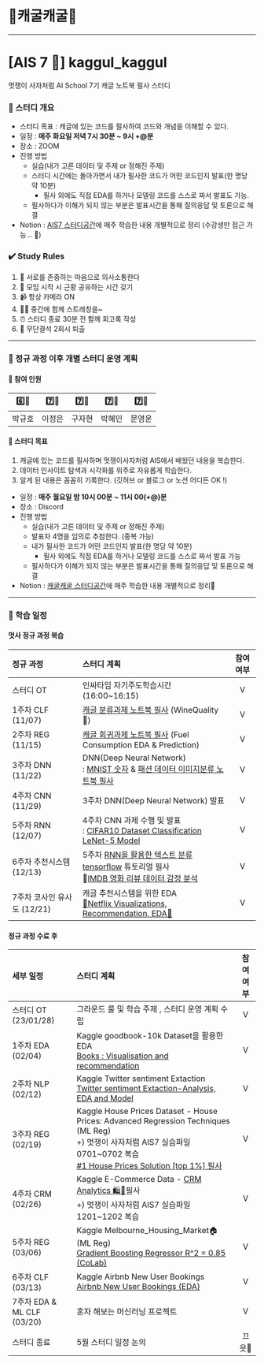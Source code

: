 # 🐸캐굴캐굴🐸

---

# [AIS 7 🦁] kaggul_kaggul

멋쟁이 사자처럼 AI School 7기
캐글 노트북 필사 스터디

### 👊 스터디 개요

- 스터디 목표 : 캐글에 있는 코드를 필사하여 코드와 개념을 이해할 수 있다.
- 일정 : **매주 화요일 저녁 7시 30분 ~ 9시 +@분**
- 장소 : ZOOM
- 진행 방법
  - 실습(내가 고른 데이터 및 주제 or 정해진 주제)
  - 스터디 시간에는 돌아가면서 내가 필사한 코드가 어떤 코드인지 발표(한 명당 약 10분)
    - 필사 외에도 직접 EDA를 하거나 모델링 코드를 스스로 짜서 발표도 가능.
  - 필사하다가 이해가 되지 않는 부분은 발표시간을 통해 질의응답 및 토론으로 해결
- Notion : [AIS7 스터디공간](https://www.notion.so/likelion-aischool/d791f46146bc48d7bd3bfcd7f890b9e6)에 매주 학습한 내용 개별적으로 정리 (수강생만 접근 가능... 🐸)

### ✔️ Study Rules

1. 💓 서로를 존중하는 마음으로 의사소통한다
2. 💞 모임 시작 시 근황 공유하는 시간 갖기
3. 📹 항상 카메라 ON
4. 🧘‍♂️ 중간에 함께 스트레칭을~
5. ⏰ 스터디 종료 30분 전 함께 회고록 작성
6. 🚫 무단결석 2회시 퇴출

---

### 👊 정규 과정 이후 개별 스터디 운영 계획

#### 🦁 참여 인원

|  6️⃣🦁  |  7️⃣🦁  |  7️⃣🦁  |  7️⃣🦁  |  7️⃣🦁  |
| :----: | :----: | :----: | :----: | :----: |
| 박규호 | 이정은 | 구자현 | 박혜민 | 문영운 |

#### 📌 스터디 목표

1. 캐글에 있는 코드를 필사하며 멋쟁이사자처럼 AIS에서 배웠던 내용을 복습한다.
2. 데이터 인사이트 탐색과 시각화를 위주로 자유롭게 학습한다.
3. 알게 된 내용은 꼼꼼히 기록한다. (깃허브 or 블로그 or 노션 어디든 OK !)

- 일정 : **매주 월요일 밤 10시 00분 ~ 11시 00(+@)분**
- 장소 : Discord
- 진행 방법
  - 실습(내가 고른 데이터 및 주제 or 정해진 주제)
  - 발표자 4명을 임의로 추첨한다. (중복 가능)
  - 내가 필사한 코드가 어떤 코드인지 발표(한 명당 약 10분)
    - 필사 외에도 직접 EDA를 하거나 모델링 코드를 스스로 짜서 발표 가능
  - 필사하다가 이해가 되지 않는 부분은 발표시간을 통해 질의응답 및 토론으로 해결
- Notion : [캐굴캐굴 스터디공간](https://www.notion.so/f7113399dbff4ad49e9f31a8d009249b)에 매주 학습한 내용 개별적으로 정리🐸

---

### 📝 학습 일정

#### 멋사 정규 과정 복습

| 정규 과정                   | 스터디 계획                                                                                                                                                                                                                                                                                                                                                                                                                                                                                    | 참여 여부 |
| :-------------------------- | :--------------------------------------------------------------------------------------------------------------------------------------------------------------------------------------------------------------------------------------------------------------------------------------------------------------------------------------------------------------------------------------------------------------------------------------------------------------------------------------------- | :-------: |
| 스터디 OT                   | 인싸타임 자기주도학습시간(16:00~16:15)                                                                                                                                                                                                                                                                                                                                                                                                                                                         |     V     |
| 1주차 CLF (11/07)           | [캐글 분류과제 노트북 필사](<https://github.com/ParkGyuho/kaggle_transcription/blob/main/01-1)Auto_mpg_dataset/Regression.ipynb>) (WineQuality🍷)                                                                                                                                                                                                                                                                                                                                              |     V     |
| 2주차 REG (11/15)           | [캐글 회귀과제 노트북 필사](<https://github.com/LJEDD2/kaggul_kaggul_study/blob/main/LikeLion/Auto-mpg%20dataset/%5BKaggul%5D%20Fuel%20Consumption%20EDA%20%26%20Prediction%20(Pycaret).ipynb>) (Fuel Consumption EDA & Prediction)                                                                                                                                                                                                                                                            |     V     |
| 3주차 DNN (11/22)           | DNN(Deep Neural Network) <br/>: [MNIST 숫자](<https://github.com/LJEDD2/kaggul_kaggul_study/blob/main/LikeLion/Deep%20Learning%20Tutorial/DNN/Tensorflow%20for%20Beginner%20(MNIST%20%EC%86%90%EA%B8%80%EC%94%A8%20%EC%9D%B4%EB%AF%B8%EC%A7%80%EB%B6%84%EB%A5%98).ipynb>) & [패션 데이터 이미지분류 노트북 필사](https://github.com/LJEDD2/kaggul_kaggul_study/blob/main/LikeLion/Deep%20Learning%20Tutorial/DNN/Fashion%20MNIST%20%EC%9D%B4%EB%AF%B8%EC%A7%80%20%EB%B6%84%EB%A5%98_DNN.ipynb) |     V     |
| 4주차 CNN (11/29)           | 3주차 DNN(Deep Neural Network) 발표                                                                                                                                                                                                                                                                                                                                                                                                                                                            |     V     |
| 5주차 RNN (12/07)           | 4주차 CNN 과제 수행 및 발표<br/>: [CIFAR10 Dataset Classification LeNet-5 Model](https://github.com/LJEDD2/kaggul_kaggul_study/blob/main/LikeLion/Deep%20Learning%20Tutorial/CNN/CIFAR-10_clf_LeNet5.ipynb)                                                                                                                                                                                                                                                                                    |     V     |
| 6주차 추천시스템 (12/13)    | 5주차 [RNN을 활용한 텍스트 분류 tensorflow](https://www.tensorflow.org/text/tutorials/text_classification_rnn) 튜토리얼 필사<br/>📝[IMDB 영화 리뷰 데이터 감정 분석](https://github.com/LJEDD2/kaggul_kaggul_study/blob/main/LikeLion/Deep%20Learning%20Tutorial/RNN/Text_classification_RNN_LSTM.ipynb)                                                                                                                                                                                       |     V     |
| 7주차 코사인 유사도 (12/21) | 캐글 추천시스템을 위한 EDA<br/>[🔴Netflix Visualizations, Recommendation, EDA🍿](https://github.com/LJEDD2/kaggul_kaggul_study/blob/main/LikeLion/Netflix_Recommendation/%F0%9F%94%B4Netflix%20Visualizations%2C%20Recommendation%2C%20EDA%F0%9F%8D%BF.ipynb)                                                                                                                                                                                                                                  |     V     |

#### 정규 과정 수료 후

| 세부 일정                  | 스터디 계획                                                                                                                                                                                                                                                                                                                                                                                                      | 참여 여부 |
| :------------------------- | :--------------------------------------------------------------------------------------------------------------------------------------------------------------------------------------------------------------------------------------------------------------------------------------------------------------------------------------------------------------------------------------------------------------- | :-------: |
| 스터디 OT (23/01/28)       | 그라운드 룰 및 학습 주제 , 스터디 운영 계획 수립                                                                                                                                                                                                                                                                                                                                                                 |     V     |
| 1주차 EDA (02/04)          | Kaggle goodbook-10k Dataset을 활용한 EDA<br/>[Books : Visualisation and recommendation](https://github.com/LJEDD2/kaggul_kaggul_study/blob/main/Study/goodbooks-10k/Books_Visualisation_and_recommendation.ipynb)                                                                                                                                                                                                |     V     |
| 2주차 NLP (02/12)          | Kaggle Twitter sentiment Extaction <br/>[Twitter sentiment Extaction-Analysis, EDA and Model](https://github.com/LJEDD2/kaggul_kaggul_study/blob/main/Study/Twitter%20sentiment%20Extaction/Twitter_sentiment_Extaction_Analysis%2CEDA_and_Model.ipynb)                                                                                                                                                          |     V     |
| 3주차 REG (02/19)          | Kaggle House Prices Dataset - House Prices: Advanced Regression Techniques (ML Reg)<br/>+) 멋쟁이 사자처럼 AIS7 실습파일 0701~0702 복습<br/>[#1 House Prices Solution [top 1%] 필사](https://github.com/LJEDD2/kaggul_kaggul_study/blob/main/Study/House%20Prices%20Advanced%20Regression%20Techniques/%231%20House%20Prices%20Solution%20%5Btop%201%25%5D_%ED%95%99%EC%8A%B5%ED%95%9C_%EB%82%B4%EC%9A%A9.ipynb) |     V     |
| 4주차 CRM (02/26)          | Kaggle E-Commerce Data - [CRM Analytics 🛍️🛒](https://github.com/LJEDD2/kaggul_kaggul_study/blob/main/Study/E-Commerce%20Data/CRM_Analytics_%F0%9F%9B%8D%EF%B8%8F%F0%9F%9B%92.ipynb)필사<br/>+) 멋쟁이 사자처럼 AIS7 실습파일 1201~1202 복습                                                                                                                                                                     |     V     |
| 5주차 REG (03/06)          | Kaggle Melbourne_Housing_Market🏠 (ML Reg)<br/>[Gradient Boosting Regressor R^2 = 0.85 (CoLab)](https://colab.research.google.com/drive/10ePsWgPGmaOz0iORjI2xWm5Pz85RQIzo?usp=sharing)                                                                                                                                                                                                                           |     V     |
| 6주차 CLF (03/13)          | Kaggle Airbnb New User Bookings<br/>[Airbnb New User Bookings (EDA)](https://github.com/LJEDD2/kaggul_kaggul_study/blob/main/Study/Airbnb%20New%20User%20Bookings/Airbnb_New_User_Bookings.ipynb)                                                                                                                                                                                                                |     V     |
| 7주차 EDA & ML CLF (03/20) | 혼자 해보는 머신러닝 프로젝트                                                                                                                                                                                                                                                                                                                                                                                    |     V     |
| 스터디 종료                | 5월 스터디 일정 논의                                                                                                                                                                                                                                                                                                                                                                                             |  끄읏🤩   |
